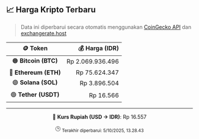 

<!-- HARGA_KRIPTO -->
## 📈 Harga Kripto Terbaru

> Data ini diperbarui secara otomatis menggunakan [CoinGecko API](https://www.coingecko.com/) dan [exchangerate.host](https://exchangerate.host/)

<div align="center">

| 🪙 Token | 💰 Harga (IDR) |
|:------:|---------------:|
| 🟠 **Bitcoin (BTC)**   | Rp 2.069.936.496 |
| 🔵 **Ethereum (ETH)**  | Rp 75.624.347 |
| 🟣 **Solana (SOL)**    | Rp 3.896.504 |
| 🟢 **Tether (USDT)**   | Rp 16.566 |

---

💱 **Kurs Rupiah (USD → IDR)**: Rp 16.557

🕒 <sub>Terakhir diperbarui: 5/10/2025, 13.28.43</sub>

</div>
<!-- /HARGA_KRIPTO -->